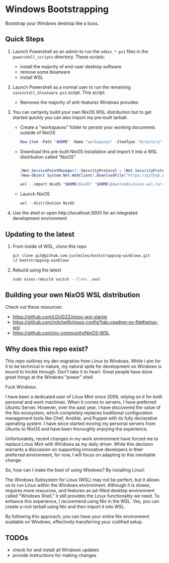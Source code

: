 # Windows Bootstrapping

Bootstrap your Windows desktop like a boss.

## Quick Steps

1. Launch Powershell as an admin to run the `admin_*.ps1` files in the `powershell_scripts` directory. These scripts:

    - install the majority of end-user desktop software
    - remove some bloatware
    - install WSL

2. Launch Powershell as a normal user to run the remaining `uininstall_bloatware.ps1` script. This script:

    - Removes the majority of anti-features Windows provides

3. You can certainly build your own NixOS WSL distribution but to get started quickly you can also import my pre-built tarball.

    - Create a "workspaces" folder to persist your working documents outside of NixOS
    
      ```powershell
      New-Item -Path "$HOME" -Name "workspaces" -ItemType "directory"
      ```

    - Download this pre-built NixOS installation and import it into a WSL distirbution called "NixOS"
    
      ```powershell
      
      [Net.ServicePointManager]::SecurityProtocol = [Net.SecurityProtocolType]::Tls12
      (New-Object System.Net.WebClient).DownloadFile("https://github.com/justmiles/bootstrapping-winblows/releases/download/v0.0.2/nixos-wsl.tar.gz", "$HOME\Downloads\nixos-wsl.tar.gz")
      
      wsl --import NixOS "$HOME\NixOS" "$HOME\Downloads\nixos-wsl.tar.gz" --version 2
      ```

    - Launch NixOS
    
      ```powershell
      wsl --distribution NixOS
      ```

4. Use the shell or open http://localhost:3000 for an integrated development environment

## Updating to the latest

1. From inside of WSL, clone this repo
    ```bash
    git clone git@github.com:justmiles/bootstrapping-winblows.git
    cd bootstrapping-winblows
    ```
    
2. Rebuild using the latest

    ```bash
    sudo nixos-rebuild switch --flake ./wsl
    ```

## Building your own NixOS WSL distribution

Check out these resources:

- https://github.com/LGUG2Z/nixos-wsl-starter
- https://github.com/mitchellh/nixos-config?tab=readme-ov-file#setup-wsl
- https://github.com/nix-community/NixOS-WSL

## Why does this repo exist?

This repo outlines my dev migration from Linux to Windows. While I aim for it to be technical in nature, my natural spite for development on Windows is bound to trickle through. Don't take it to heart. Great people have done great things at the Windows "power" shell.

Fuck Windows.

I have been a dedicated user of Linux Mint since 2006, relying on it for both personal and work machines. When it comes to servers, I have preferred Ubuntu Server. However, over the past year, I have discovered the value of the Nix ecosystem, which completely replaces traditional configuration management tools like Chef, Ansible, and Puppet with its fully declarative operating system. I have since started moving my personal servers from Ubuntu to NixOS and have been thoroughly enjoying the experience.

Unfortunately, recent changes in my work environment have forced me to replace Linux Mint with Windows as my daily driver. While this decision warrants a discussion on supporting innovative developers in their preferred environment, for now, I will focus on adapting to this inevitable change.

So, how can I make the best of using Windows? By installing Linux!

The Windows Subsystem for Linux (WSL) may not be perfect, but it allows us to run Linux within the Windows environment. Although it is slower, requires more resources, and features an ad-filled desktop environment called "Windows Shell," it still provides the Linux functionality we need. To enhance this experience, I recommend using Nix in the WSL. Yes, you can create a root tarball using Nix and then import it into WSL.

By following this approach, you can have your entire Nix environment available on Windows, effectively transferring your codified setup.

## TODOs

- check for and install all Windows updates
- provide instructions for making changes
